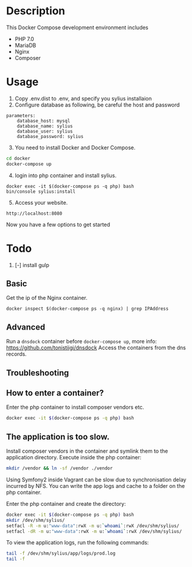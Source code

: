 # Description
This Docker Compose development environment includes

* PHP 7.0
* MariaDB
* Nginx 
* Composer

# Usage

1. Copy .env.dist to .env, and specify you sylius installaion
2. Configure database as following, be careful the host and password
```
parameters:
    database_host: mysql
    database_name: sylius
    database_user: sylius
    database_password: sylius
```
3. You need to install Docker and Docker Compose.
```bash
cd docker
docker-compose up
```

4. login into php container and install sylius.
```
docker exec -it $(docker-compose ps -q php) bash
bin/console sylius:install
```

5. Access your website.
```
http://localhost:8080
```

Now you have a few options to get started

# Todo

1. [-] install gulp

## Basic

Get the ip of the Nginx container.

```
docker inspect $(docker-compose ps -q nginx) | grep IPAddress
```

## Advanced

Run a `dnsdock` container before `docker-compose up`, more info: https://github.com/tonistiigi/dnsdock
Access the containers from the dns records.

## Troubleshooting

## How to enter a container?

Enter the php container to install composer vendors etc.

```bash
docker exec -it $(docker-compose ps -q php) bash
```

## The application is too slow.

Install composer vendors in the container and symlink them to the application directory.
Execute inside the php container:

```bash
mkdir /vendor && ln -sf /vendor ./vendor
```

Using Symfony2 inside Vagrant can be slow due to synchronisation delay incurred by NFS.
You can write the app logs and cache to a folder on the php container.

Enter the php container and create the directory:

```bash
docker exec -it $(docker-compose ps -q php) bash
mkdir /dev/shm/sylius/
setfacl -R -m u:"www-data":rwX -m u:`whoami`:rwX /dev/shm/sylius/
setfacl -dR -m u:"www-data":rwX -m u:`whoami`:rwX /dev/shm/sylius/
```

To view the application logs, run the following commands:

```bash
tail -f /dev/shm/sylius/app/logs/prod.log
tail -f
```


